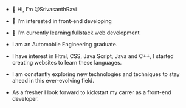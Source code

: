 - 👋 Hi, I’m @SrivasanthRavi
- 👀 I’m interested in front-end developing
- 🌱 I’m currently learning fullstack web development
- I am an Automobile Engineering graduate.
- I have interest in Html, CSS, Java Script, Java and C++, I started creating websites to learn these languages.
- I am constantly exploring new technologies and techniques to stay ahead in this ever-evolving field.

- As a fresher I look forward to kickstart my carrer as a front-end developer.

<!---
SrivasanthRavi/SrivasanthRavi is a ✨ special ✨ repository because its `README.md` (this file) appears on your GitHub profile.
You can click the Preview link to take a look at your changes.
--->
